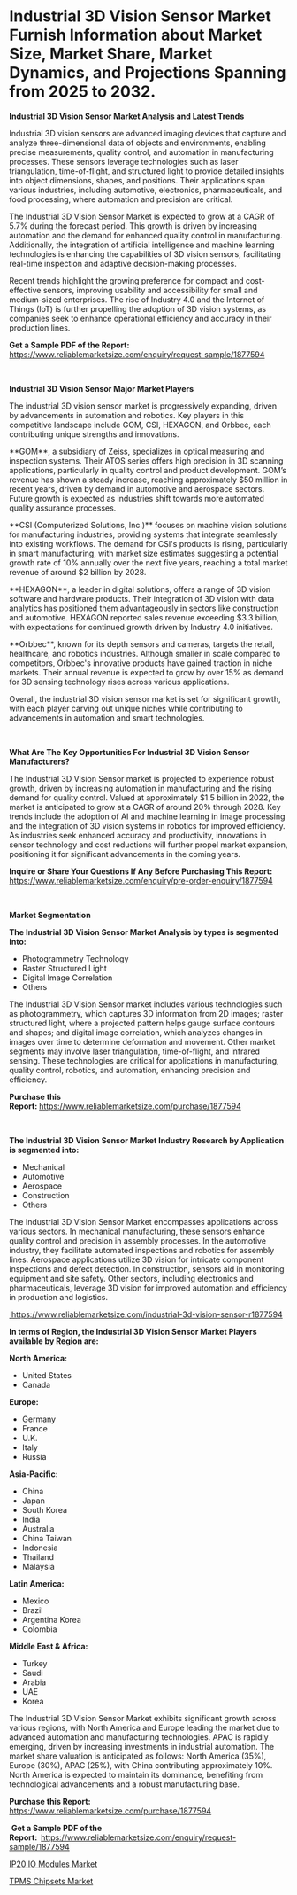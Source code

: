 <p><h1>Industrial 3D Vision Sensor Market Furnish Information about Market Size, Market Share, Market Dynamics, and Projections Spanning from 2025 to 2032.</h1></p><p><strong>Industrial 3D Vision Sensor Market Analysis and Latest Trends</strong></p>
<p><p>Industrial 3D vision sensors are advanced imaging devices that capture and analyze three-dimensional data of objects and environments, enabling precise measurements, quality control, and automation in manufacturing processes. These sensors leverage technologies such as laser triangulation, time-of-flight, and structured light to provide detailed insights into object dimensions, shapes, and positions. Their applications span various industries, including automotive, electronics, pharmaceuticals, and food processing, where automation and precision are critical.</p><p>The Industrial 3D Vision Sensor Market is expected to grow at a CAGR of 5.7% during the forecast period. This growth is driven by increasing automation and the demand for enhanced quality control in manufacturing. Additionally, the integration of artificial intelligence and machine learning technologies is enhancing the capabilities of 3D vision sensors, facilitating real-time inspection and adaptive decision-making processes.</p><p>Recent trends highlight the growing preference for compact and cost-effective sensors, improving usability and accessibility for small and medium-sized enterprises. The rise of Industry 4.0 and the Internet of Things (IoT) is further propelling the adoption of 3D vision systems, as companies seek to enhance operational efficiency and accuracy in their production lines.</p></p>
<p><strong>Get a Sample PDF of the Report:&nbsp;</strong> <a href="https://www.reliablemarketsize.com/enquiry/request-sample/1877594?utm_campaign=1103&utm_medium=2&utm_source=Github&utm_content=ia&utm_term=07042025&utm_id=industrial-3d-vision-sensor">https://www.reliablemarketsize.com/enquiry/request-sample/1877594</a></p>
<p>&nbsp;</p>
<p><strong>Industrial 3D Vision Sensor Major Market Players</strong></p>
<p><p>The industrial 3D vision sensor market is progressively expanding, driven by advancements in automation and robotics. Key players in this competitive landscape include GOM, CSI, HEXAGON, and Orbbec, each contributing unique strengths and innovations.</p><p>**GOM**, a subsidiary of Zeiss, specializes in optical measuring and inspection systems. Their ATOS series offers high precision in 3D scanning applications, particularly in quality control and product development. GOM’s revenue has shown a steady increase, reaching approximately $50 million in recent years, driven by demand in automotive and aerospace sectors. Future growth is expected as industries shift towards more automated quality assurance processes.</p><p>**CSI (Computerized Solutions, Inc.)** focuses on machine vision solutions for manufacturing industries, providing systems that integrate seamlessly into existing workflows. The demand for CSI's products is rising, particularly in smart manufacturing, with market size estimates suggesting a potential growth rate of 10% annually over the next five years, reaching a total market revenue of around $2 billion by 2028.</p><p>**HEXAGON**, a leader in digital solutions, offers a range of 3D vision software and hardware products. Their integration of 3D vision with data analytics has positioned them advantageously in sectors like construction and automotive. HEXAGON reported sales revenue exceeding $3.3 billion, with expectations for continued growth driven by Industry 4.0 initiatives.</p><p>**Orbbec**, known for its depth sensors and cameras, targets the retail, healthcare, and robotics industries. Although smaller in scale compared to competitors, Orbbec's innovative products have gained traction in niche markets. Their annual revenue is expected to grow by over 15% as demand for 3D sensing technology rises across various applications.</p><p>Overall, the industrial 3D vision sensor market is set for significant growth, with each player carving out unique niches while contributing to advancements in automation and smart technologies.</p></p>
<p>&nbsp;</p>
<p><strong>What Are The Key Opportunities For Industrial 3D Vision Sensor Manufacturers?</strong></p>
<p><p>The Industrial 3D Vision Sensor market is projected to experience robust growth, driven by increasing automation in manufacturing and the rising demand for quality control. Valued at approximately $1.5 billion in 2022, the market is anticipated to grow at a CAGR of around 20% through 2028. Key trends include the adoption of AI and machine learning in image processing and the integration of 3D vision systems in robotics for improved efficiency. As industries seek enhanced accuracy and productivity, innovations in sensor technology and cost reductions will further propel market expansion, positioning it for significant advancements in the coming years.</p></p>
<p><strong>Inquire or Share Your Questions If Any Before Purchasing This Report:</strong> <a href="https://www.reliablemarketsize.com/enquiry/pre-order-enquiry/1877594?utm_campaign=1103&utm_medium=2&utm_source=Github&utm_content=ia&utm_term=07042025&utm_id=industrial-3d-vision-sensor">https://www.reliablemarketsize.com/enquiry/pre-order-enquiry/1877594</a></p>
<p>&nbsp;</p>
<p><strong>Market Segmentation</strong></p>
<p><strong>The Industrial 3D Vision Sensor Market Analysis by types is segmented into:</strong></p>
<p><ul><li>Photogrammetry Technology</li><li>Raster Structured Light</li><li>Digital Image Correlation</li><li>Others</li></ul></p>
<p><p>The Industrial 3D Vision Sensor market includes various technologies such as photogrammetry, which captures 3D information from 2D images; raster structured light, where a projected pattern helps gauge surface contours and shapes; and digital image correlation, which analyzes changes in images over time to determine deformation and movement. Other market segments may involve laser triangulation, time-of-flight, and infrared sensing. These technologies are critical for applications in manufacturing, quality control, robotics, and automation, enhancing precision and efficiency.</p></p>
<p><strong>Purchase this Report:&nbsp;</strong><a href="https://www.reliablemarketsize.com/purchase/1877594?utm_campaign=1103&utm_medium=2&utm_source=Github&utm_content=ia&utm_term=07042025&utm_id=industrial-3d-vision-sensor">https://www.reliablemarketsize.com/purchase/1877594</a></p>
<p>&nbsp;</p>
<p><strong>The Industrial 3D Vision Sensor Market Industry Research by Application is segmented into:</strong></p>
<p><ul><li>Mechanical</li><li>Automotive</li><li>Aerospace</li><li>Construction</li><li>Others</li></ul></p>
<p><p>The Industrial 3D Vision Sensor Market encompasses applications across various sectors. In mechanical manufacturing, these sensors enhance quality control and precision in assembly processes. In the automotive industry, they facilitate automated inspections and robotics for assembly lines. Aerospace applications utilize 3D vision for intricate component inspections and defect detection. In construction, sensors aid in monitoring equipment and site safety. Other sectors, including electronics and pharmaceuticals, leverage 3D vision for improved automation and efficiency in production and logistics.</p></p>
<p><a href="https://www.reliablemarketsize.com/industrial-3d-vision-sensor-r1877594?utm_campaign=1103&utm_medium=2&utm_source=Github&utm_content=ia&utm_term=07042025&utm_id=industrial-3d-vision-sensor">&nbsp;https://www.reliablemarketsize.com/industrial-3d-vision-sensor-r1877594</a></p>
<p><strong>In terms of Region, the Industrial 3D Vision Sensor Market Players available by Region are:</strong></p>
<p>
    <p> <strong> North America: </strong>
        <ul>
            <li>United States</li>
            <li>Canada</li>
        </ul>
        </p> 
    <p> <strong> Europe: </strong>
        <ul>
            <li>Germany</li>
            <li>France</li>
            <li>U.K.</li>
            <li>Italy</li>
            <li>Russia</li>
        </ul>
        </p> 
    <p> <strong> Asia-Pacific: </strong>
        <ul>
            <li>China</li>
            <li>Japan</li>
            <li>South Korea</li>
            <li>India</li>
            <li>Australia</li>
            <li>China Taiwan</li>
            <li>Indonesia</li>
            <li>Thailand</li>
            <li>Malaysia</li>
        </ul>
        </p> 
    <p> <strong> Latin America: </strong>
        <ul>
            <li>Mexico</li>
            <li>Brazil</li>
            <li>Argentina Korea</li>
            <li>Colombia</li>
        </ul>
        </p> 
    <p> <strong> Middle East & Africa: </strong>
        <ul>
            <li>Turkey</li>
            <li>Saudi</li>
            <li>Arabia</li>
            <li>UAE</li>
            <li>Korea</li>
        </ul>
    </p>
    </p>
<p><p>The Industrial 3D Vision Sensor Market exhibits significant growth across various regions, with North America and Europe leading the market due to advanced automation and manufacturing technologies. APAC is rapidly emerging, driven by increasing investments in industrial automation. The market share valuation is anticipated as follows: North America (35%), Europe (30%), APAC (25%), with China contributing approximately 10%. North America is expected to maintain its dominance, benefiting from technological advancements and a robust manufacturing base.</p></p>
<p><strong>Purchase this Report: </strong><a href="https://www.reliablemarketsize.com/purchase/1877594?utm_campaign=1103&utm_medium=2&utm_source=Github&utm_content=ia&utm_term=07042025&utm_id=industrial-3d-vision-sensor">https://www.reliablemarketsize.com/purchase/1877594</a></p>
<p>&nbsp;<strong>Get a Sample PDF of the Report:&nbsp;&nbsp;</strong><a href="https://www.reliablemarketsize.com/enquiry/request-sample/1877594?utm_campaign=1103&utm_medium=2&utm_source=Github&utm_content=ia&utm_term=07042025&utm_id=industrial-3d-vision-sensor">https://www.reliablemarketsize.com/enquiry/request-sample/1877594</a></p>
<p><strong></strong></p>
<p><p><a href="https://github.com/auriashetzxj/Market-Research-Report-List-1/blob/main/ip20-io-modules-market.md?utm_campaign=1103&utm_medium=2&utm_source=Github&utm_content=ia&utm_term=07042025&utm_id=industrial-3d-vision-sensor">IP20 IO Modules Market</a></p><p><a href="https://github.com/gdfhhhj/Market-Research-Report-List-7/blob/main/tpms-chipsets-market.md?utm_campaign=1103&utm_medium=2&utm_source=Github&utm_content=ia&utm_term=07042025&utm_id=industrial-3d-vision-sensor">TPMS Chipsets Market</a></p></p>